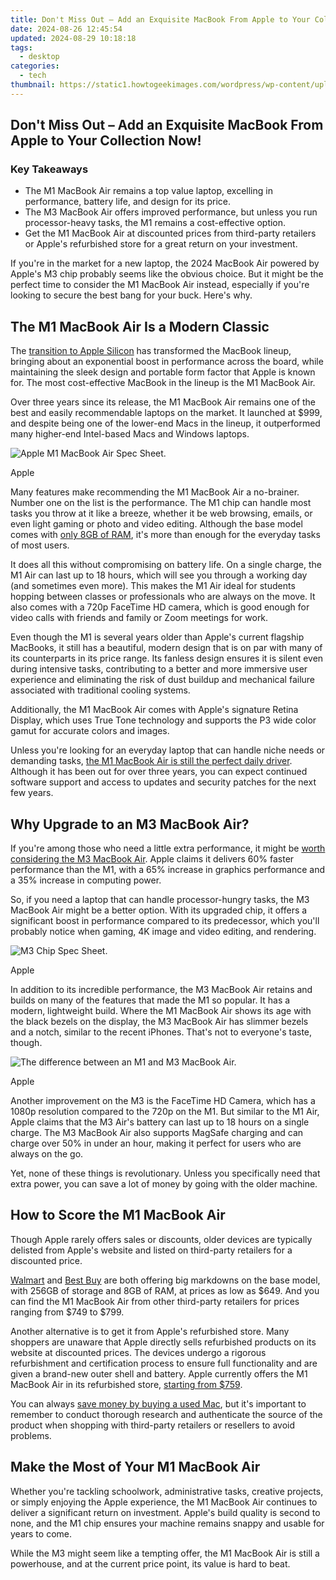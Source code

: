 ```yaml
---
title: Don't Miss Out – Add an Exquisite MacBook From Apple to Your Collection Now!
date: 2024-08-26 12:45:54
updated: 2024-08-29 10:18:18
tags:
  - desktop
categories:
  - tech
thumbnail: https://static1.howtogeekimages.com/wordpress/wp-content/uploads/2024/03/an-open-macbook-air-2020-with-an-abstract-screen-and-another-macbook-facing-the-other-way.jpg
---
```


## Don't Miss Out – Add an Exquisite MacBook From Apple to Your Collection Now!

### Key Takeaways

* The M1 MacBook Air remains a top value laptop, excelling in performance, battery life, and design for its price.
* The M3 MacBook Air offers improved performance, but unless you run processor-heavy tasks, the M1 remains a cost-effective option.
* Get the M1 MacBook Air at discounted prices from third-party retailers or Apple's refurbished store for a great return on your investment.

 If you're in the market for a new laptop, the 2024 MacBook Air powered by Apple's M3 chip probably seems like the obvious choice. But it might be the perfect time to consider the M1 MacBook Air instead, especially if you're looking to secure the best bang for your buck. Here's why.

##  The M1 MacBook Air Is a Modern Classic

 The [transition to Apple Silicon](https://fox-cloud.techidaily.com/updated-in-2024-the-final-cut-editors-toolkit-10-plugin-winners/) has transformed the MacBook lineup, bringing about an exponential boost in performance across the board, while maintaining the sleek design and portable form factor that Apple is known for. The most cost-effective MacBook in the lineup is the M1 MacBook Air.

 Over three years since its release, the M1 MacBook Air remains one of the best and easily recommendable laptops on the market. It launched at $999, and despite being one of the lower-end Macs in the lineup, it outperformed many higher-end Intel-based Macs and Windows laptops.

![Apple M1 MacBook Air Spec Sheet.](https://static1.howtogeekimages.com/wordpress/wp-content/uploads/2024/03/apple-m1-macbook-air-spec-sheet.jpeg) 

Apple

 Many features make recommending the M1 MacBook Air a no-brainer. Number one on the list is the performance. The M1 chip can handle most tasks you throw at it like a breeze, whether it be web browsing, emails, or even light gaming or photo and video editing. Although the base model comes with [only 8GB of RAM](https://some-approaches.techidaily.com/updated-strategies-for-longer-use-of-gopro-power-source/), it's more than enough for the everyday tasks of most users.

 It does all this without compromising on battery life. On a single charge, the M1 Air can last up to 18 hours, which will see you through a working day (and sometimes even more). This makes the M1 Air ideal for students hopping between classes or professionals who are always on the move. It also comes with a 720p FaceTime HD camera, which is good enough for video calls with friends and family or Zoom meetings for work.

 Even though the M1 is several years older than Apple's current flagship MacBooks, it still has a beautiful, modern design that is on par with many of its counterparts in its price range. Its fanless design ensures it is silent even during intensive tasks, contributing to a better and more immersive user experience and eliminating the risk of dust buildup and mechanical failure associated with traditional cooling systems.

 Additionally, the M1 MacBook Air comes with Apple's signature Retina Display, which uses True Tone technology and supports the P3 wide color gamut for accurate colors and images.

 Unless you're looking for an everyday laptop that can handle niche needs or demanding tasks, [the M1 MacBook Air is still the perfect daily driver](https://facebook-video-share.techidaily.com/new-2024-approved-discover-the-best-tools-and-tips-to-accurately-tag-your-videos/). Although it has been out for over three years, you can expect continued software support and access to updates and security patches for the next few years.

##  Why Upgrade to an M3 MacBook Air?

 If you're among those who need a little extra performance, it might be [worth considering the M3 MacBook Air](https://tech-recovery.techidaily.com/understanding-the-blue-screen-of-death-bsod-explained/). Apple claims it delivers 60% faster performance than the M1, with a 65% increase in graphics performance and a 35% increase in computing power.

 So, if you need a laptop that can handle processor-hungry tasks, the M3 MacBook Air might be a better option. With its upgraded chip, it offers a significant boost in performance compared to its predecessor, which you'll probably notice when gaming, 4K image and video editing, and rendering.

![M3 Chip Spec Sheet.](https://static1.howtogeekimages.com/wordpress/wp-content/uploads/2024/03/m3-chip-spec-sheet.jpeg) 

Apple

 In addition to its incredible performance, the M3 MacBook Air retains and builds on many of the features that made the M1 so popular. It has a modern, lightweight build. Where the M1 MacBook Air shows its age with the black bezels on the display, the M3 MacBook Air has slimmer bezels and a notch, similar to the recent iPhones. That's not to everyone's taste, though.

![The difference between an M1 and M3 MacBook Air.](https://static1.howtogeekimages.com/wordpress/wp-content/uploads/2024/03/screenshot-showing-the-difference-between-an-m1-and-m3-macbook-air.png) 

Apple

 Another improvement on the M3 is the FaceTime HD Camera, which has a 1080p resolution compared to the 720p on the M1\. But similar to the M1 Air, Apple claims that the M3 Air's battery can last up to 18 hours on a single charge. The M3 MacBook Air also supports MagSafe charging and can charge over 50% in under an hour, making it perfect for users who are always on the go.

 Yet, none of these things is revolutionary. Unless you specifically need that extra power, you can save a lot of money by going with the older machine.

##  How to Score the M1 MacBook Air

 Though Apple rarely offers sales or discounts, older devices are typically delisted from Apple's website and listed on third-party retailers for a discounted price.

[Walmart](https://www.walmart.com/ip/Apple-MacBook-Air-13-3-inch-Laptop-Space-Gray-M1-Chip-8GB-RAM-256GB-storage/609040889) and [Best Buy](https://shop-links.co/link/?exclusive=1&publisher_slug=itechdaily19598&url=https%3A%2F%2Fwww.bestbuy.com%2Fsite%2Fmacbook-air-13-3-laptop-apple-m1-chip-8gb-memory-256gb-ssd-space-gray-space-gray%2F5721600.p%3FskuId%3D5721600) are both offering big markdowns on the base model, with 256GB of storage and 8GB of RAM, at prices as low as $649\. And you can find the M1 MacBook Air from other third-party retailers for prices ranging from $749 to $799.

 Another alternative is to get it from Apple's refurbished store. Many shoppers are unaware that Apple directly sells refurbished products on its website at discounted prices. The devices undergo a rigorous refurbishment and certification process to ensure full functionality and are given a brand-new outer shell and battery. Apple currently offers the M1 MacBook Air in its refurbished store, [starting from $759](https://www.apple.com/shop/product/FGN93LL/A/refurbished-133-inch-macbook-air-apple-m1-chip-with-8%E2%80%91core-cpu-and-7%E2%80%91core-gpu-silver).

 You can always [save money by buying a used Mac](https://change-location.techidaily.com/all-you-need-to-know-about-mega-greninja-for-vivo-y200e-5g-drfone-by-drfone-virtual-android/), but it's important to remember to conduct thorough research and authenticate the source of the product when shopping with third-party retailers or resellers to avoid problems.

##  Make the Most of Your M1 MacBook Air

 Whether you're tackling schoolwork, administrative tasks, creative projects, or simply enjoying the Apple experience, the M1 MacBook Air continues to deliver a significant return on investment. Apple's build quality is second to none, and the M1 chip ensures your machine remains snappy and usable for years to come.

 While the M3 might seem like a tempting offer, the M1 MacBook Air is still a powerhouse, and at the current price point, its value is hard to beat.

<ins class="adsbygoogle"
     style="display:block"
     data-ad-format="autorelaxed"
     data-ad-client="ca-pub-7571918770474297"
     data-ad-slot="1223367746"></ins>



<ins class="adsbygoogle"
     style="display:block"
     data-ad-client="ca-pub-7571918770474297"
     data-ad-slot="8358498916"
     data-ad-format="auto"
     data-full-width-responsive="true"></ins>
